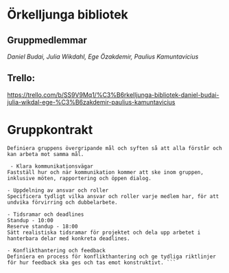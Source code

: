 # Örkelljunga bibliotek

## Gruppmedlemmar 

_Daniel Budai, Julia Wikdahl, Ege Özakdemir, Paulius Kamuntavicius_

## Trello: 

https://trello.com/b/SS9V9Mq1/%C3%B6rkelljunga-bibliotek-daniel-budai-julia-wikdal-ege-%C3%B6zakdemir-paulius-kamuntavicius

# Gruppkontrakt 

```- Tydliga mål och syften
Definiera gruppens övergripande mål och syften så att alla förstår och kan arbeta mot samma mål.

 - Klara kommunikationsvägar
Fastställ hur och när kommunikation kommer att ske inom gruppen, inklusive möten, rapportering och öppen dialog.

- Uppdelning av ansvar och roller
Specificera tydligt vilka ansvar och roller varje medlem har, för att undvika förvirring och dubbelarbete.

- Tidsramar och deadlines
Standup - 10:00
Reserve standup - 18:00
Sätt realistiska tidsramar för projektet och dela upp arbetet i hanterbara delar med konkreta deadlines.

- Konflikthantering och feedback
Definiera en process för konflikthantering och ge tydliga riktlinjer för hur feedback ska ges och tas emot konstruktivt. ```
